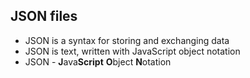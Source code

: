 ## JSON files

- JSON is a syntax for storing and exchanging data
- JSON is text, written with JavaScript object notation
- JSON - **J**ava**Script** **O**bject **N**otation
